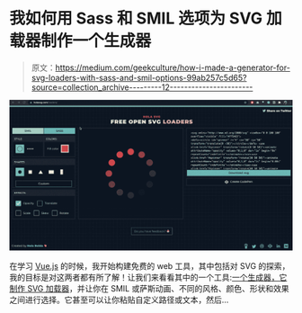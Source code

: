 # 我如何用 Sass 和 SMIL 选项为 SVG 加载器制作一个生成器

> 原文：<https://medium.com/geekculture/how-i-made-a-generator-for-svg-loaders-with-sass-and-smil-options-99ab257c5d65?source=collection_archive---------12----------------------->

![](img/4e6a9684b1645b297d2fce43355fba36.png)

在学习 [Vue.js](https://vuejs.org/) 的时候，我开始构建免费的 web 工具，其中包括对 SVG 的探索，我的目标是对这两者都有所了解！让我们来看看其中的一个工具:[一个生成器，它制作 SVG 加载器](https://holasvg.com/loaders/)，并让你在 SMIL 或萨斯动画、不同的风格、颜色、形状和效果之间进行选择。它甚至可以让你粘贴自定义路径或文本，然后…